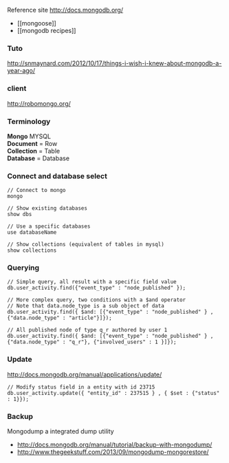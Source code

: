 Reference site http://docs.mongodb.org/

* [[mongoose]]
* [[mongodb recipes]]

### Tuto 

http://snmaynard.com/2012/10/17/things-i-wish-i-knew-about-mongodb-a-year-ago/

### client 

http://robomongo.org/

### Terminology 

**Mongo**       MYSQL   
**Document**  =  Row   
**Collection** = Table   
**Database**  =  Database   


### Connect and database select
```
// Connect to mongo
mongo

// Show existing databases 
show dbs

// Use a specific databases 
use databaseName

// Show collections (equivalent of tables in mysql)
show collections
```
### Querying
```
// Simple query, all result with a specific field value 
db.user_activity.find({"event_type" : "node_published" });

// More complex query, two conditions with a $and operator
// Note that data.node_type is a sub object of data
db.user_activity.find({ $and: [{"event_type" : "node_published" } , {"data.node_type" : "article"}]});

// All published node of type q_r authored by user 1
db.user_activity.find({ $and: [{"event_type" : "node_published" } , {"data.node_type" : "q_r"}, {"involved_users" : 1 }]});

```

### Update 
http://docs.mongodb.org/manual/applications/update/

```
// Modify status field in a entity with id 23715
db.user_activity.update({ "entity_id" : 237515 } , { $set : {"status" : 1}});

```

### Backup 

Mongodump a integrated dump utility
* http://docs.mongodb.org/manual/tutorial/backup-with-mongodump/
* http://www.thegeekstuff.com/2013/09/mongodump-mongorestore/